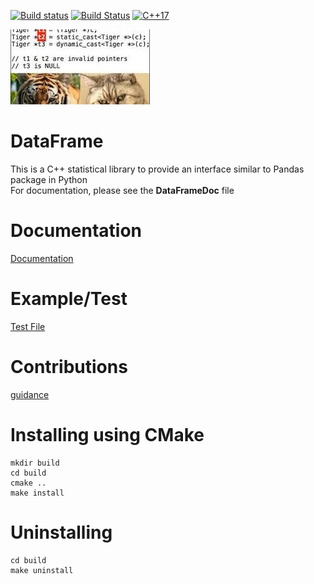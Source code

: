 [![Build status](https://ci.appveyor.com/api/projects/status/hjw01qui3bvxs8yi?svg=true)](https://ci.appveyor.com/project/justinjk007/dataframe)
[![Build Status](https://travis-ci.org/justinjk007/DataFrame.svg?branch=master)](https://travis-ci.org/justinjk007/DataFrame)
[![C++17](https://img.shields.io/badge/C%2B%2B-17-blue.svg)](https://isocpp.org/std/the-standard )

![Alt text](DataFrame.jpeg "DataFrame")

# DataFrame
This is a C++ statistical library to provide an interface similar to Pandas package in Python<BR>
For documentation, please see the **DataFrameDoc** file

# Documentation
[Documentation](DataFrameDoc.pdf)

# Example/Test
[Test File](src/datasci_tester.cc)

# Contributions
[guidance](CONTRIBUTING.md)

# Installing using CMake
```
mkdir build
cd build
cmake ..
make install
```

# Uninstalling

```
cd build
make uninstall
```
